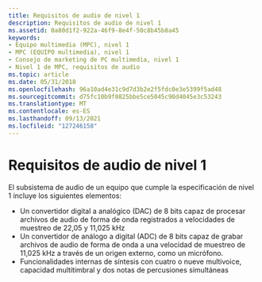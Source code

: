 ```yaml
---
title: Requisitos de audio de nivel 1
description: Requisitos de audio de nivel 1
ms.assetid: 0a80d1f2-922a-46f9-8e4f-50c8b45b8a45
keywords:
- Equipo multimedia (MPC), nivel 1
- MPC (EQUIPO multimedia), nivel 1
- Consejo de marketing de PC multimedia, nivel 1
- Nivel 1 de MPC, requisitos de audio
ms.topic: article
ms.date: 05/31/2018
ms.openlocfilehash: 96a10ad4e31c9d7d3b2e2f5fdc0e3e5399f5ad48
ms.sourcegitcommit: d75fc10b9f0825bbe5ce5045c90d4045e3c53243
ms.translationtype: MT
ms.contentlocale: es-ES
ms.lasthandoff: 09/13/2021
ms.locfileid: "127246158"
---
```

# <a name="level-1-audio-requirements"></a>Requisitos de audio de nivel 1

El subsistema de audio de un equipo que cumple la especificación de nivel 1 incluye los siguientes elementos:

-   Un convertidor digital a analógico (DAC) de 8 bits capaz de procesar archivos de audio de forma de onda registrados a velocidades de muestreo de 22,05 y 11,025 kHz
-   Un convertidor de análogo a digital (ADC) de 8 bits capaz de grabar archivos de audio de forma de onda a una velocidad de muestreo de 11,025 kHz a través de un origen externo, como un micrófono.
-   Funcionalidades internas de síntesis con cuatro o nueve multivoice, capacidad multitimbral y dos notas de percusiones simultáneas

 

 




